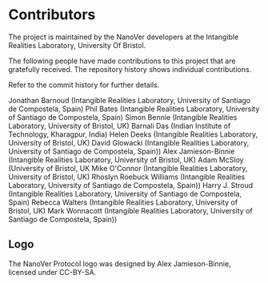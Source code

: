 # Contributors 

The project is maintained by the NanoVer developers at the 
Intangible Realities Laboratory, University Of Bristol.

The following people have made contributions to this project that are gratefully received. The repository
history shows individual contributions.

Refer to the commit history for further details.

Jonathan Barnoud (Intangible Realities Laboratory, University of Santiago de Compostela, Spain)
Phil Bates (Intangible Realities Laboratory, University of Santiago de Compostela, Spain)
Simon Bennie (Intangible Realities Laboratory, University of Bristol, UK)
Barnali Das (Indian Institute of Technology, Kharagpur, India)
Helen Deeks (Intangible Realities Laboratory, University of Bristol, UK)
David Glowacki (Intangible Realities Laboratory, University of Santiago de Compostela, Spain))
Alex Jamieson-Binnie (Intangible Realities Laboratory, University of Bristol, UK)
Adam McSloy (University of Bristol, UK
Mike O'Connor (Intangible Realities Laboratory, University of Bristol, UK)
Rhoslyn Roebuck Williams (Intangible Realities Laboratory, University of Santiago de Compostela, Spain))
Harry J. Stroud (Intangible Realities Laboratory, University of Santiago de Compostela, Spain)
Rebecca Walters (Intangible Realities Laboratory, University of Bristol, UK)
Mark Wonnacott (Intangible Realities Laboratory, University of Santiago de Compostela, Spain))

## Logo 

The NanoVer Protocol logo was designed by Alex Jamieson-Binnie, licensed under CC-BY-SA.
